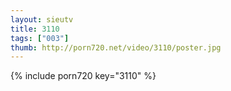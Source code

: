 ```yaml
--- 
layout: sieutv
title: 3110
tags: ["003"]
thumb: http://porn720.net/video/3110/poster.jpg
---
```

{% include porn720 key="3110" %} 
